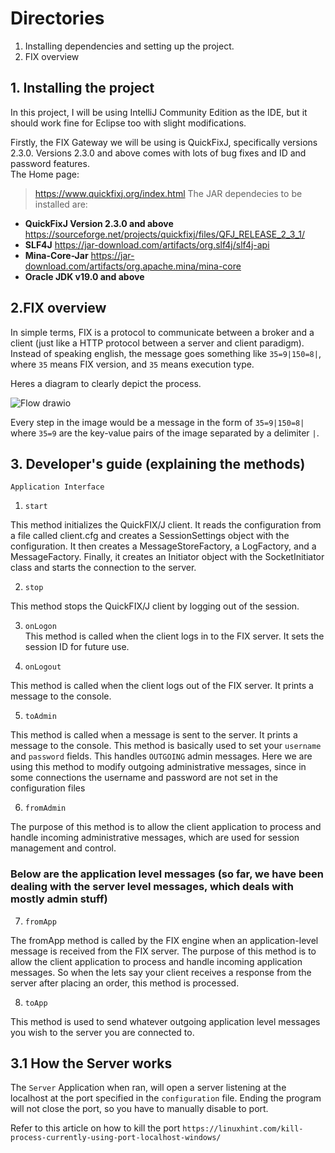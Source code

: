 # Directories

1. Installing dependencies and setting up the project.
2. FIX overview





## 1. Installing the project

In this project, I will be using IntelliJ Community Edition as the IDE, but it should work fine for Eclipse too with slight modifications.

Firstly, the FIX Gateway we will be using is QuickFixJ, specifically versions 2.3.0. Versions 2.3.0 and above comes with lots of bug fixes and ID and password features.  
The Home page:

>https://www.quickfixj.org/index.html
The JAR dependecies to be installed are:
- **QuickFixJ Version 2.3.0 and above** https://sourceforge.net/projects/quickfixj/files/QFJ_RELEASE_2_3_1/
- **SLF4J** https://jar-download.com/artifacts/org.slf4j/slf4j-api
- **Mina-Core-Jar** https://jar-download.com/artifacts/org.apache.mina/mina-core
- **Oracle JDK v19.0 and above**

## 2.FIX overview

In simple terms, FIX is a protocol to communicate between a broker and a client (just like a HTTP protocol between a server and client paradigm). Instead of speaking english,
the message goes something like `35=9|150=8|`, where `35` means FIX version, and `35` means execution type.

Heres a diagram to clearly depict the process.

![Flow drawio](https://user-images.githubusercontent.com/122764198/214790049-fc7209fa-d564-4e85-b12c-2e7aa5e565ad.png)

Every step in the image would be a message in the form of `35=9|150=8|` where `35=9` are the key-value pairs of the image separated by a delimiter `|`.


## 3. Developer's guide (explaining the methods) 

`Application Interface`   
1. `start`  

This method initializes the QuickFIX/J client. It reads the configuration from a file called client.cfg and creates a SessionSettings object with the configuration. It then creates a MessageStoreFactory, a LogFactory, and a MessageFactory. Finally, it creates an Initiator object with the SocketInitiator class and starts the connection to the server.  

2. `stop`  

This method stops the QuickFIX/J client by logging out of the session.  

3. `onLogon`  
This method is called when the client logs in to the FIX server. It sets the session ID for future use.  

4. `onLogout`

This method is called when the client logs out of the FIX server. It prints a message to the console.

5. `toAdmin`  

This method is called when a message is sent to the server. It prints a message to the console. This method is basically used to set your `username` and `password` fields. This handles `OUTGOING` admin messages. Here we are using this method to modify outgoing administrative messages, since in some connections the username and password are not set in the configuration files 

6. `fromAdmin`  

 The purpose of this method is to allow the client application to process and handle incoming administrative messages, which are used for session management and control.

### Below are the application level messages (so far, we have been dealing with the server level messages, which deals with mostly admin stuff)  

7. `fromApp`  

The fromApp method is called by the FIX engine when an application-level message is received from the FIX server. The purpose of this method is to allow the client application to process and handle incoming application messages. So when the lets say your client receives a response from the server after placing an order, this method is processed.  

8. `toApp`   

This method is used to send whatever outgoing application level messages you wish to the server you are connected to.




## 3.1 How the Server works 

The `Server` Application when ran, will open a server listening at the localhost at the port specified in the `configuration` file. Ending the program will not close the port, so you have to manually disable to port.

Refer to this article on how to kill the port `https://linuxhint.com/kill-process-currently-using-port-localhost-windows/`

